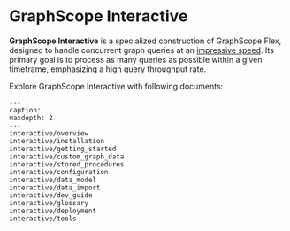 # GraphScope Interactive

**GraphScope Interactive** is a specialized construction of GraphScope Flex, designed to handle concurrent graph queries at an [impressive speed](https://ldbcouncil.org/benchmarks/snb-interactive/). Its primary goal is to process as many queries as possible within a given timeframe, emphasizing a high query throughput rate.

Explore GraphScope Interactive with following documents:

```{toctree} arguments
---
caption:
maxdepth: 2
---
interactive/overview
interactive/installation
interactive/getting_started
interactive/custom_graph_data
interactive/stored_procedures
interactive/configuration
interactive/data_model
interactive/data_import
interactive/dev_guide
interactive/glossary
interactive/deployment
interactive/tools
```